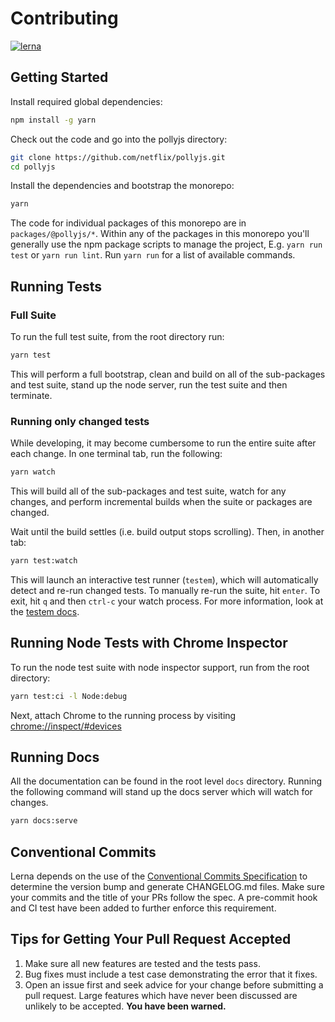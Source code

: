 # Contributing

[![lerna](https://img.shields.io/badge/maintained%20with-lerna-cc00ff.svg)](https://lerna.js.org/)

## Getting Started

Install required global dependencies:

```bash
npm install -g yarn
```

Check out the code and go into the pollyjs directory:

```bash
git clone https://github.com/netflix/pollyjs.git
cd pollyjs
```

Install the dependencies and bootstrap the monorepo:

```bash
yarn
```

The code for individual packages of this monorepo are in `packages/@pollyjs/*`.
Within any of the packages in this monorepo you'll generally use the npm
package scripts to manage the project, E.g. `yarn run test` or
`yarn run lint`. Run `yarn run` for a list of available commands.

## Running Tests

### Full Suite

To run the full test suite, from the root directory run:

```bash
yarn test
```

This will perform a full bootstrap, clean and build on all of the sub-packages
and test suite, stand up the node server, run the test suite and then terminate.

### Running only changed tests

While developing, it may become cumbersome to run the entire suite after each change.
In one terminal tab, run the following:

```bash
yarn watch
```

This will build all of the sub-packages and test suite, watch for any changes, and
perform incremental builds when the suite or packages are changed.

Wait until the build settles (i.e. build output stops scrolling). Then, in another tab:

```bash
yarn test:watch
```

This will launch an interactive test runner (`testem`), which will automatically detect
and re-run changed tests. To manually re-run the suite, hit `enter`. To exit, hit `q` and
then `ctrl-c` your watch process. For more information, look at the
[testem docs](https://github.com/testem/testem).

## Running Node Tests with Chrome Inspector

To run the node test suite with node inspector support, run from the root directory:

```bash
yarn test:ci -l Node:debug
```

Next, attach Chrome to the running process by visiting [chrome://inspect/#devices](chrome://inspect/#devices)

## Running Docs

All the documentation can be found in the root level `docs` directory. Running
the following command will stand up the docs server which will watch for
changes.

```bash
yarn docs:serve
```

## Conventional Commits

Lerna depends on the use of the [Conventional Commits Specification](https://conventionalcommits.org/)
to determine the version bump and generate CHANGELOG.md files. Make sure your
commits and the title of your PRs follow the spec. A pre-commit hook and CI test
have been added to further enforce this requirement.

## Tips for Getting Your Pull Request Accepted

1. Make sure all new features are tested and the tests pass.
2. Bug fixes must include a test case demonstrating the error that it fixes.
3. Open an issue first and seek advice for your change before submitting
   a pull request. Large features which have never been discussed are
   unlikely to be accepted. **You have been warned.**
